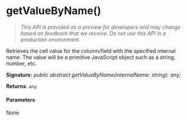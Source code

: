 # getValueByName()

> _This API is provided as a preview for developers and may change based on feedback that we receive.  Do not use this API in a production environment._

Retrieves the cell value for the column/field with the specified internal name. The value will be a primitive JavaScript object such as a string, number, etc.

**Signature:** _public abstract getValueByName(internalName: string): any;_

**Returns**: `any`





#### Parameters
None


